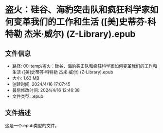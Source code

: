 ﻿# 盗火：硅谷、海豹突击队和疯狂科学家如何变革我们的工作和生活 ([美]史蒂芬·科特勒 杰米·威尔) (Z-Library).epub

## 文件信息
- 路径: 00-temp\盗火：硅谷、海豹突击队和疯狂科学家如何变革我们的工作和生活 ([美]史蒂芬·科特勒 杰米·威尔) (Z-Library).epub
- 大小: 1.63 MB
- 创建时间: 2024/4/16 17:07:45
- 最后修改时间: 2024/4/16 12:46:38
- 文件类型: .epub

## 文件描述
这是一个.epub类型的文件。

